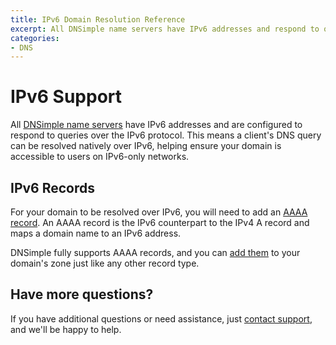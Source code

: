 ```yaml
---
title: IPv6 Domain Resolution Reference
excerpt: All DNSimple name servers have IPv6 addresses and respond to queries over IPv6.
categories:
- DNS
---
```


# IPv6 Support

All [DNSimple name servers](/articles/dnsimple-nameservers/) have IPv6 addresses and are configured to respond to queries over the IPv6 protocol. This means a client's DNS query can be resolved natively over IPv6, helping ensure your domain is accessible to users on IPv6-only networks.

## IPv6 Records
For your domain to be resolved over IPv6, you will need to add an [AAAA record](https://support.dnsimple.com/articles/aaaa-record/). An AAAA record is the IPv6 counterpart to the IPv4 A record and maps a domain name to an IPv6 address.

DNSimple fully supports AAAA records, and you can [add them](/categories/dns/) to your domain's zone just like any other record type.

## Have more questions?

If you have additional questions or need assistance, just [contact support](https://dnsimple.com/feedback), and we'll be happy to help.
